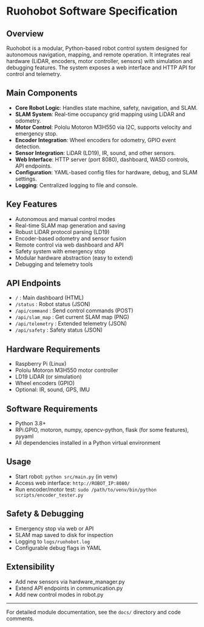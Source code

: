 # Ruohobot Software Specification

## Overview
Ruohobot is a modular, Python-based robot control system designed for autonomous navigation, mapping, and remote operation. It integrates real hardware (LiDAR, encoders, motor controller, sensors) with simulation and debugging features. The system exposes a web interface and HTTP API for control and telemetry.

## Main Components
- **Core Robot Logic**: Handles state machine, safety, navigation, and SLAM.
- **SLAM System**: Real-time occupancy grid mapping using LiDAR and odometry.
- **Motor Control**: Pololu Motoron M3H550 via I2C, supports velocity and emergency stop.
- **Encoder Integration**: Wheel encoders for odometry, GPIO event detection.
- **Sensor Integration**: LiDAR (LD19), IR, sound, and other sensors.
- **Web Interface**: HTTP server (port 8080), dashboard, WASD controls, API endpoints.
- **Configuration**: YAML-based config files for hardware, debug, and SLAM settings.
- **Logging**: Centralized logging to file and console.

## Key Features
- Autonomous and manual control modes
- Real-time SLAM map generation and saving
- Robust LiDAR protocol parsing (LD19)
- Encoder-based odometry and sensor fusion
- Remote control via web dashboard and API
- Safety system with emergency stop
- Modular hardware abstraction (easy to extend)
- Debugging and telemetry tools

## API Endpoints
- `/` : Main dashboard (HTML)
- `/status` : Robot status (JSON)
- `/api/command` : Send control commands (POST)
- `/api/slam_map` : Get current SLAM map (PNG)
- `/api/telemetry` : Extended telemetry (JSON)
- `/api/safety` : Safety status (JSON)

## Hardware Requirements
- Raspberry Pi (Linux)
- Pololu Motoron M3H550 motor controller
- LD19 LiDAR (or simulation)
- Wheel encoders (GPIO)
- Optional: IR, sound, GPS, IMU

## Software Requirements
- Python 3.8+
- RPi.GPIO, motoron, numpy, opencv-python, flask (for some features), pyyaml
- All dependencies installed in a Python virtual environment

## Usage
- Start robot: `python src/main.py` (in venv)
- Access web interface: `http://ROBOT_IP:8080/`
- Run encoder/motor test: `sudo /path/to/venv/bin/python scripts/encoder_tester.py`

## Safety & Debugging
- Emergency stop via web or API
- SLAM map saved to disk for inspection
- Logging to `logs/ruohobot.log`
- Configurable debug flags in YAML

## Extensibility
- Add new sensors via hardware_manager.py
- Extend API endpoints in communication.py
- Add new control modes in robot.py

---
For detailed module documentation, see the `docs/` directory and code comments.
